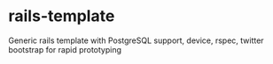 # rails-template
Generic rails template with PostgreSQL support, device, rspec, twitter bootstrap for rapid prototyping
